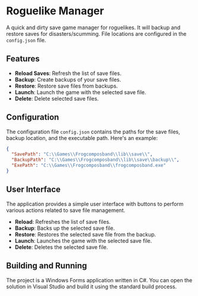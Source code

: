 # Roguelike Manager

A quick and dirty save game manager for roguelikes. It will backup and restore saves for disasters/scumming. File locations are configured in the `config.json` file.

## Features

- **Reload Saves**: Refresh the list of save files.
- **Backup**: Create backups of your save files.
- **Restore**: Restore save files from backups.
- **Launch**: Launch the game with the selected save file.
- **Delete**: Delete selected save files.

## Configuration

The configuration file `config.json` contains the paths for the save files, backup location, and the executable path. Here's an example:

```json
{
  "SavePath": "C:\\Games\\Frogcomposband\\lib\\save\\",
  "BackupPath": "C:\\Games\\Frogcomposband\\lib\\save\\backup\\",
  "ExePath": "C:\\Games\\Frogcomposband\\frogcomposband.exe"
}
```

## User Interface

The application provides a simple user interface with buttons to perform various actions related to save file management.

- **Reload**: Refreshes the list of save files.
- **Backup**: Backs up the selected save file.
- **Restore**: Restores the selected save file from the backup.
- **Launch**: Launches the game with the selected save file.
- **Delete**: Deletes the selected save file.

## Building and Running

The project is a Windows Forms application written in C#. You can open the solution in Visual Studio and build it using the standard build process.
